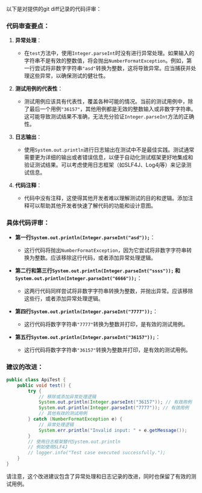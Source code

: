 以下是对提供的git diff记录的代码评审：

### 代码审查要点：

1. **异常处理**：
   - 在`test`方法中，使用`Integer.parseInt`时没有进行异常处理。如果输入的字符串不是有效的整数值，将会抛出`NumberFormatException`。例如，第一行尝试将非数字字符串`"asd"`转换为整数，这将导致异常。应当捕获并处理这些异常，以确保测试的健壮性。

2. **测试用例的代表性**：
   - 测试用例应该具有代表性，覆盖各种可能的情况。当前的测试用例中，除了最后一个用例`"36157"`，其他用例都是无效的整数输入或非数字字符串。这可能导致测试结果不准确，无法充分验证`Integer.parseInt`方法的正确性。

3. **日志输出**：
   - 使用`System.out.println`进行日志输出在测试中不是最佳实践。测试通常需要更为详细的输出或者错误信息，以便于自动化测试框架更好地集成和验证测试结果。可以考虑使用日志框架（如SLF4J、Log4j等）来记录测试信息。

4. **代码注释**：
   - 代码中没有注释，这使得其他开发者难以理解测试的目的和逻辑。添加注释可以帮助其他开发者快速了解代码的功能和设计意图。

### 具体代码评审：

- **第一行`System.out.println(Integer.parseInt("asd"));`**：
  - 这行代码将抛出`NumberFormatException`，因为它尝试将非数字字符串转换为整数。应该移除这行代码，或者添加异常处理逻辑。

- **第二行和第三行`System.out.println(Integer.parseInt("ssss"));` 和 `System.out.println(Integer.parseInt("6666"));`**：
  - 这两行代码同样尝试将非数字字符串转换为整数，并抛出异常。应该移除这些行，或者添加异常处理逻辑。

- **第四行`System.out.println(Integer.parseInt("7777"));`**：
  - 这行代码将数字字符串`"7777"`转换为整数并打印，是有效的测试用例。

- **第五行`System.out.println(Integer.parseInt("36157"));`**：
  - 这行代码将数字字符串`"36157"`转换为整数并打印，是有效的测试用例。

### 建议的改进：

```java
public class ApiTest {
    public void test() {
        try {
            // 移除或添加异常处理逻辑
            System.out.println(Integer.parseInt("36157")); // 有效用例
            System.out.println(Integer.parseInt("7777")); // 有效用例
            // 其他有效的测试用例
        } catch (NumberFormatException e) {
            // 异常处理逻辑
            System.err.println("Invalid input: " + e.getMessage());
        }
        // 使用日志框架替代System.out.println
        // 例如使用SLF4J
        // logger.info("Test case executed successfully.");
    }
}
```

请注意，这个改进建议包含了异常处理和日志记录的改进，同时也保留了有效的测试用例。